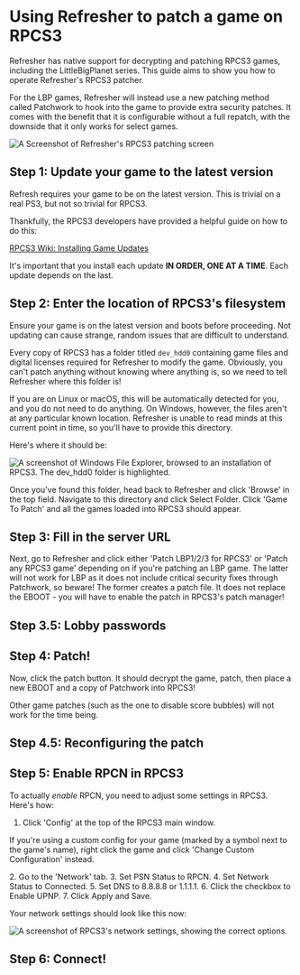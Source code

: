 # Using Refresher to patch a game on RPCS3

<include from="Library.topic" element-id="supported-version-notice"/>

Refresher has native support for decrypting and patching RPCS3 games, including the LittleBigPlanet series.
This guide aims to show you how to operate Refresher's RPCS3 patcher.

<note>
    For the LBP games, Refresher will instead use a new patching method called Patchwork to hook into the game to provide extra security patches.
    It comes with the benefit that it is configurable without a full repatch, with the downside that it only works for select games. 
</note>

<include from="Library.topic" element-id="download-refresher"/>

![A Screenshot of Refresher's RPCS3 patching screen](refresher-rpcs3.png)

## Step 1: Update your game to the latest version

Refresh requires your game to be on the latest version. This is trivial on a real PS3, but not so trivial for RPCS3.

Thankfully, the RPCS3 developers have provided a helpful guide on how to do this:

<a href="https://wiki.rpcs3.net/index.php?title=Help:Installing_Game_Updates>">RPCS3 Wiki: Installing Game Updates</a>

<warning>
    <p>
        It's important that you install each update <b>IN ORDER, ONE AT A TIME</b>. Each update depends on the last.
    </p>
</warning>

## Step 2: Enter the location of RPCS3's filesystem

<warning>
    <p>
        Ensure your game is on the latest version and boots before proceeding.
        Not updating can cause strange, random issues that are difficult to understand.
    </p>
</warning>

Every copy of RPCS3 has a folder titled `dev_hdd0` containing game files and digital licenses required for Refresher to modify the game. 
Obviously, you can't patch anything without knowing where anything is, so we need to tell Refresher where this folder is!

If you are on Linux or macOS, this will be automatically detected for you, and you do not need to do anything. 
On Windows, however, the files aren't at any particular known location. 
Refresher is unable to read minds at this current point in time, so you'll have to provide this directory.

Here's where it should be:

![A screenshot of Windows File Explorer, browsed to an installation of RPCS3. The dev_hdd0 folder is highlighted.](rpcs3-directory.png)

Once you've found this folder, head back to Refresher and click 'Browse' in the top field. 
Navigate to this directory and click Select Folder. Click 'Game To Patch' and all the games loaded into RPCS3 should appear.

## Step 3: Fill in the server URL

Next, go to Refresher and click either 'Patch LBP1/2/3 for RPCS3' or 'Patch any RPCS3 game' depending on if you're patching an LBP game.
The latter will not work for LBP as it does not include critical security fixes through Patchwork, so beware!
The former creates a patch file. It does not replace the EBOOT - you will have to enable the patch in RPCS3's patch manager!

<include from="Library.topic" element-id="fill-in-server-url"/>

## Step 3.5: Lobby passwords

<include from="Library.topic" element-id="lobby-password"/>

## Step 4: Patch!

Now, click the patch button. It should decrypt the game, patch, then place a new EBOOT and a copy of Patchwork into RPCS3!

<note>
    Other game patches (such as the one to disable score bubbles) will not work for the time being.
</note>

## Step 4.5: Reconfiguring the patch

<include from="Library.topic" element-id="reconfigure-patch" />

## Step 5: Enable RPCN in RPCS3

To actually *enable* RPCN, you need to adjust some settings in RPCS3. Here's how:

1. Click 'Config' at the top of the RPCS3 main window.
<note>
<p>
If you're using a custom config for your game (marked by a symbol next to the game's name),
right click the game and click 'Change Custom Configuration' instead.
</p>
</note>
2. Go to the 'Network' tab.
3. Set PSN Status to RPCN.
4. Set Network Status to Connected.
5. Set DNS to 8.8.8.8 or 1.1.1.1.
6. Click the checkbox to Enable UPNP.
7. Click Apply and Save.

Your network settings should look like this now:

![A screenshot of RPCS3's network settings, showing the correct options.](rpcs3-network-settings.png)

## Step 6: Connect!
<include from="Library.topic" element-id="final-patching-message" />